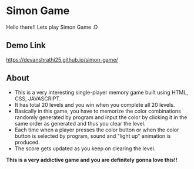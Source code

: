 # Simon Game #

Hello there!!
Lets play Simon Game :D

## Demo Link ##
https://devanshrathi25.github.io/simon-game/

## About ##
* This is a very interesting single-player memory game built using HTML, CSS, JAVASCRIPT.
* It has total 20 levels and you win when you complete all 20 levels.
* Basically in this game, you have to memorize the color combinations randomly generated by program and input the color by clicking it in the same order as generated and thus you clear the level.
* Each time when a player presses the color button or when the color button is selected by program, sound and "light up" animation is produced. 
* The score gets updated as you keep on clearing the level.


**This is a very addictive game and you are definitely gonna love this!!**

